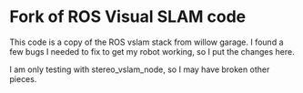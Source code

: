 # Fork of ROS Visual SLAM code

This code is a copy of the ROS vslam stack from willow garage. I found a few
bugs I needed to fix to get my robot working, so I put the changes here.

I am only testing with stereo_vslam_node, so I may have broken other pieces.
